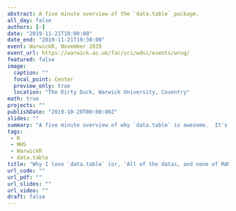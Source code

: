 ```yaml
---
abstract: A five minute overview of the `data.table` package.  
all_day: false
authors: [~]
date: "2019-11-21T18:00:00"
date_end: "2019-11-21T19:30:00"
event: WarwickR, November 2019
event_url: https://warwick.ac.uk/fac/sci/wdsi/events/wrug/
featured: false
image: 
  caption: ""
  focal_point: Center
  preview_only: true
  location: "The Dirty Duck, Warwick University, Coventry"
math: true
projects: ""
publishDate: "2019-10-20T00:00:00Z"
slides: ""
summary: "A five minute overview of why `data.table` is awesome.  It's fast, indexed, and holds more data than you can with plain `data.frames`."
tags: 
 - R
 - NHS
 - WarwickR
 - data.table
title: "Why I love `data.table` (or, 'All of the datas, and none of RAMs...') "
url_code: ""
url_pdf: ""
url_slides: ""
url_video: ""
draft: false
---
```

